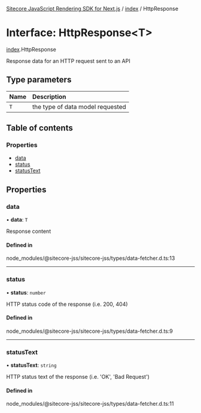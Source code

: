 [Sitecore JavaScript Rendering SDK for Next.js](../README.md) / [index](../modules/index.md) / HttpResponse

# Interface: HttpResponse<T\>

[index](../modules/index.md).HttpResponse

Response data for an HTTP request sent to an API

## Type parameters

| Name | Description |
| :------ | :------ |
| `T` | the type of data model requested |

## Table of contents

### Properties

- [data](index.HttpResponse.md#data)
- [status](index.HttpResponse.md#status)
- [statusText](index.HttpResponse.md#statustext)

## Properties

### data

• **data**: `T`

Response content

#### Defined in

node_modules/@sitecore-jss/sitecore-jss/types/data-fetcher.d.ts:13

___

### status

• **status**: `number`

HTTP status code of the response (i.e. 200, 404)

#### Defined in

node_modules/@sitecore-jss/sitecore-jss/types/data-fetcher.d.ts:9

___

### statusText

• **statusText**: `string`

HTTP status text of the response (i.e. 'OK', 'Bad Request')

#### Defined in

node_modules/@sitecore-jss/sitecore-jss/types/data-fetcher.d.ts:11
